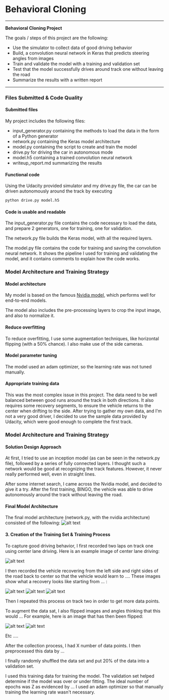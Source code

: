 # **Behavioral Cloning** 

---

**Behavioral Cloning Project**

The goals / steps of this project are the following:
* Use the simulator to collect data of good driving behavior
* Build, a convolution neural network in Keras that predicts steering angles from images
* Train and validate the model with a training and validation set
* Test that the model successfully drives around track one without leaving the road
* Summarize the results with a written report


[//]: # (Image References)

[image1]: ./examples/placeholder.png "Model Visualization"
[image2]: ./examples/placeholder.png "Grayscaling"
[image3]: ./examples/placeholder_small.png "Recovery Image"
[image4]: ./examples/placeholder_small.png "Recovery Image"
[image5]: ./examples/placeholder_small.png "Recovery Image"
[image6]: ./examples/placeholder_small.png "Normal Image"
[image7]: ./examples/placeholder_small.png "Flipped Image"

---
### Files Submitted & Code Quality

#### Submitted files

My project includes the following files:
* input_generator.py containing the methods to load the data in the form of a Python generator
* network.py containing the Keras model architecture
* model.py containing the script to create and train the model
* drive.py for driving the car in autonomous mode
* model.h5 containing a trained convolution neural network 
* writeup_report.md summarizing the results

#### Functional code
Using the Udacity provided simulator and my drive.py file, the car can be driven 
autonomously around the track by executing 

```sh
python drive.py model.h5
```

#### Code is usable and readable

The input_generator.py file contains the code necessary to load the data, 
and prepare 2 generators, one for training, one for validation.

The network.py file builds the Keras model, with all the required layers.

The model.py file contains the code for training and saving the convolution neural network. 
It shows the pipeline I used for training and validating the model, 
and it contains comments to explain how the code works.


### Model Architecture and Training Strategy

#### Model architecture

My model is based on the famous [Nvidia model](https://devblogs.nvidia.com/deep-learning-self-driving-cars/), 
which performs well for end-to-end models.

The model also includes the pre-processing layers to crop the input image, and also to normalize it. 

#### Reduce overfitting

To reduce overfitting, I use some augmentation techniques, like horizontal flipping (with a 50% chance).
I also make use of the side cameras.


#### Model parameter tuning

The model used an adam optimizer, so the learning rate was not tuned manually.


#### Appropriate training data

This was the most complex issue in this project.
The data need to be well balanced between good runs around the track in both directions.
It also requires some recovery segments, to ensure the vehicle returns to the center when 
drifting to the side.
After trying to gather my own data, and I'm not a very good driver, I decided to use the sample data
provided by Udacity, which were good enough to complete the first track.  

### Model Architecture and Training Strategy

#### Solution Design Approach

At first, I tried to use an inception model (as can be seen in the network.py file), followed by a 
series of fully connected layers.
I thought such a network would be good at recognizing the track features.
However, it never really performed well, even in straight lines.

After some internet search, I came across the Nvidia model, and decided to give it a try.
After the first training, BINGO, the vehicle was able to drive autonomously around the track 
without leaving the road.

#### Final Model Architecture

The final model architecture (network.py, with the nvidia architecture) consisted of the following:
![alt text][image1]

#### 3. Creation of the Training Set & Training Process

To capture good driving behavior, I first recorded two laps on track one using center lane driving. Here is an example image of center lane driving:

![alt text][image2]

I then recorded the vehicle recovering from the left side and right sides of the road back to center so that the vehicle would learn to .... These images show what a recovery looks like starting from ... :

![alt text][image3]
![alt text][image4]
![alt text][image5]

Then I repeated this process on track two in order to get more data points.

To augment the data sat, I also flipped images and angles thinking that this would ... For example, here is an image that has then been flipped:

![alt text][image6]
![alt text][image7]

Etc ....

After the collection process, I had X number of data points. I then preprocessed this data by ...


I finally randomly shuffled the data set and put 20% of the data into a validation set. 

I used this training data for training the model. The validation set helped determine if the model was over or under fitting. The ideal number of epochs was Z as evidenced by ... I used an adam optimizer so that manually training the learning rate wasn't necessary.
